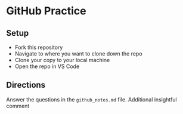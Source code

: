 # GitHub Practice

## Setup

- Fork this repository
- Navigate to where you want to clone down the repo
- Clone your copy to your local machine 
- Open the repo in VS Code

## Directions

Answer the questions in the `github_notes.md` file.
Additional insightful comment